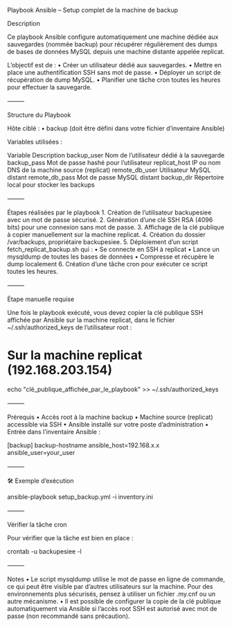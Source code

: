 Playbook Ansible – Setup complet de la machine de backup

Description

Ce playbook Ansible configure automatiquement une machine dédiée aux sauvegardes (nommée backup) pour récupérer régulièrement des dumps de bases de données MySQL depuis une machine distante appelée replicat.

L’objectif est de :
	•	Créer un utilisateur dédié aux sauvegardes.
	•	Mettre en place une authentification SSH sans mot de passe.
	•	Déployer un script de récupération de dump MySQL.
	•	Planifier une tâche cron toutes les heures pour effectuer la sauvegarde.

⸻

Structure du Playbook

Hôte ciblé :
	•	backup (doit être défini dans votre fichier d’inventaire Ansible)

Variables utilisées :

Variable	Description
backup_user	Nom de l’utilisateur dédié à la sauvegarde
backup_pass	Mot de passe hashé pour l’utilisateur
replicat_host	IP ou nom DNS de la machine source (replicat)
remote_db_user	Utilisateur MySQL distant
remote_db_pass	Mot de passe MySQL distant
backup_dir	Répertoire local pour stocker les backups



⸻

Étapes réalisées par le playbook
	1.	Création de l’utilisateur backupesiee avec un mot de passe sécurisé.
	2.	Génération d’une clé SSH RSA (4096 bits) pour une connexion sans mot de passe.
	3.	Affichage de la clé publique à copier manuellement sur la machine replicat.
	4.	Création du dossier /var/backups, propriétaire backupesiee.
	5.	Déploiement d’un script fetch_replicat_backup.sh qui :
	•	Se connecte en SSH à replicat
	•	Lance un mysqldump de toutes les bases de données
	•	Compresse et récupère le dump localement
	6.	Création d’une tâche cron pour exécuter ce script toutes les heures.

⸻

Étape manuelle requise

Une fois le playbook exécuté, vous devez copier la clé publique SSH affichée par Ansible sur la machine replicat, dans le fichier ~/.ssh/authorized_keys de l’utilisateur root :

# Sur la machine replicat (192.168.203.154)
echo "clé_publique_affichée_par_le_playbook" >> ~/.ssh/authorized_keys



⸻

Prérequis
	•	Accès root à la machine backup
	•	Machine source (replicat) accessible via SSH
	•	Ansible installé sur votre poste d’administration
	•	Entrée dans l’inventaire Ansible :

[backup]
backup-hostname ansible_host=192.168.x.x ansible_user=your_user



⸻

🛠 Exemple d’exécution

ansible-playbook setup_backup.yml -i inventory.ini



⸻

Vérifier la tâche cron

Pour vérifier que la tâche est bien en place :

crontab -u backupesiee -l



⸻

Notes
	•	Le script mysqldump utilise le mot de passe en ligne de commande, ce qui peut être visible par d’autres utilisateurs sur la machine. Pour des environnements plus sécurisés, pensez à utiliser un fichier .my.cnf ou un autre mécanisme.
	•	Il est possible de configurer la copie de la clé publique automatiquement via Ansible si l’accès root SSH est autorisé avec mot de passe (non recommandé sans précaution).
